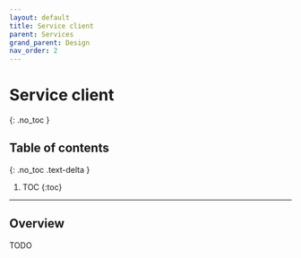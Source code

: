 ```yaml
---
layout: default
title: Service client
parent: Services
grand_parent: Design
nav_order: 2
---
```


# Service client
{: .no_toc }


## Table of contents
{: .no_toc .text-delta }

1. TOC
{:toc}

---

## Overview

TODO